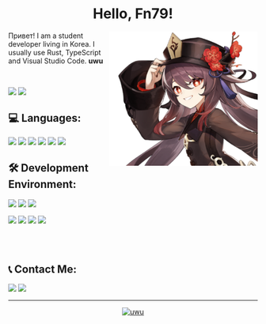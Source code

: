 <center><h1>Hello, Fn79!</h1></center>

<a href="https://rust-lang.org"><img src="HuTao.png" width="300" align="right"></a>

<p>Привет! I am a student developer living in Korea. I usually use Rust, TypeScript and Visual Studio Code. <strong>uwu</strong></p>

<br>

<a href="https://github.com/Fn79"><img src="https://komarev.com/ghpvc/?username=fn79" width="120"/></a>
<a href="https://open.spotify.com/track/2V4bv1fNWfTcyRJKmej6Sj?si=1de68c190e5c407f"><img src="https://img.shields.io/badge/-Cooler Than Me-000000?style=flat&logo=spotify"/></a>

<h2><strong>💻 Languages: </strong></h2>
<a href="https://www.rust-lang.org/"><img src="https://img.shields.io/badge/-Rust-141414?style=flat&logo=rust"/></a>
<a href="https://www.typescriptlang.org/"><img src="https://img.shields.io/badge/-TypeScript-54afff?style=flat&logo=typescript"/></a>
<a href="https://golang.org/"><img src="https://img.shields.io/badge/-GoLang-00a3de?style=flat&logo=go"/></a>
<a href="https://en.wikipedia.org/wiki/JavaScript"><img src="https://img.shields.io/badge/-JavaScript-e6e600?style=flat&logo=javascript"/></a>
<a href="https://docs.microsoft.com/en-us/dotnet/csharp/"><img src="https://img.shields.io/badge/-CSharp-a300b5?style=flat&logo=csharp"/></a>
<a href="https://www.python.org/"><img src="https://img.shields.io/badge/-Python-3429ff?style=flat&logo=python"/></a>

<h2><strong>🛠️ Development Environment: </strong></h2>
<a href="https://www.apple.com/mac/"><img src="https://img.shields.io/badge/-MacBook Pro-000000?style=flat&logo=apple"/></a>
<a href="https://www.microsoft.com/ko-kr/software-download/windows10"><img src="https://img.shields.io/badge/-Windows-042571?style=flat&logo=windows"/></a>
<a href="https://www.debian.org/"><img src="https://img.shields.io/badge/-WSL (debian)-b63159?style=flat&logo=debian"/></a>

<a href="https://deno.land/"><img src="https://img.shields.io/badge/-Deno-141414?style=flat&logo=deno"/></a>
<a href="https://nodejs.org/"><img src="https://img.shields.io/badge/-Node-4a7558?style=flat&logo=node.js"/></a>
<a href="https://ko.reactjs.org/"><img src="https://img.shields.io/badge/-React-2ACAEA?style=flat&logo=react"/></a>
<a href="https://code.visualstudio.com/"><img src="https://img.shields.io/badge/-Visual Studio Code-213c60?style=flat&logo=visualstudiocode"/></a>

<br><br>

<h2><strong>📞 Contact Me: </strong></h2>
<a href="https://github.com/Fn79"><img src="https://img.shields.io/badge/-rustycode.uwu@gmail.com-000000?style=flat&logo=gmail"/></a>
<a href="https://discordapp.com/users/760688241447141395"><img src="https://img.shields.io/badge/-Fn79%239915-000000?style=flat&logo=discord"/></a>

<hr style="width:100%;text-align:left;margin-left:0">

<a href="https://github.com/Fn79">
    <center><img src="https://github.com/Fn79/Fn79/blob/snake/snake.svg" alt="uwu"/></center>
</a>

<!--
just a second!

How to Snake Contribution Graph?
-> How_To_Snake_Contribution_Graph.md
-->
